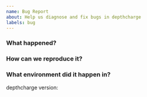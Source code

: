 ```yaml
---
name: Bug Report
about: Help us diagnose and fix bugs in depthcharge
labels: bug
---
```


<!--
Thank you for helping to improve depthcharge!

Please be sure to search for open issues before raising a new one. We use issues
for bug reports and feature requests. Please find us at https://slack.crossplane.io
for questions, support, and discussion.
-->

### What happened?

<!--
Please let us know what behaviour you expected and how depthcharge diverged from
that behaviour.
-->

### How can we reproduce it?

<!--
Help us to reproduce your bug as succinctly and precisely as possible. Artifacts
such as example manifests or a script that triggers the issue are highly
appreciated!
-->

### What environment did it happen in?

depthcharge version:

<!--
Include at least the version or commit of depthcharge you were running. Consider
also including your:

* Cloud provider or hardware configuration
* Kubernetes version (use `kubectl version`)
* Kubernetes distribution (e.g. Tectonic, GKE, OpenShift)
* OS (e.g. from /etc/os-release)
* Kernel (e.g. `uname -a`)
-->
